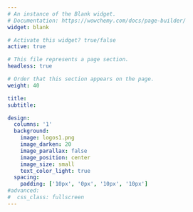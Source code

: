 ```yaml
---
# An instance of the Blank widget.
# Documentation: https://wowchemy.com/docs/page-builder/
widget: blank

# Activate this widget? true/false
active: true

# This file represents a page section.
headless: true

# Order that this section appears on the page.
weight: 40

title:
subtitle:

design:
  columns: '1'
  background:
    image: logos1.png
    image_darken: 20
    image_parallax: false
    image_position: center
    image_size: small
    text_color_light: true
  spacing:
    padding: ['10px', '0px', '10px', '10px']
#advanced:
#  css_class: fullscreen
---
```

